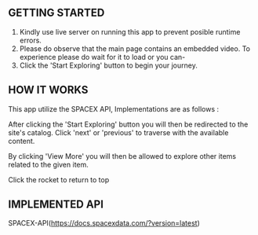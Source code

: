## GETTING STARTED

1. Kindly use live server on running this app to prevent posible runtime errors.
2. Please do observe that the main page contains an embedded video. To experience please do wait for it to load or you can-
3. Click the 'Start Exploring' button to begin your journey.


## HOW IT WORKS

This app utilize the SPACEX API, Implementations are as follows : 

After clicking the 'Start Exploring' button you will then be redirected to the site's catalog. Click 'next' or 'previous' to traverse with the available content.

By clicking 'View More' you will then be allowed to explore other items related to the given item.

Click the rocket to return to top


## IMPLEMENTED API

SPACEX-API(https://docs.spacexdata.com/?version=latest)


